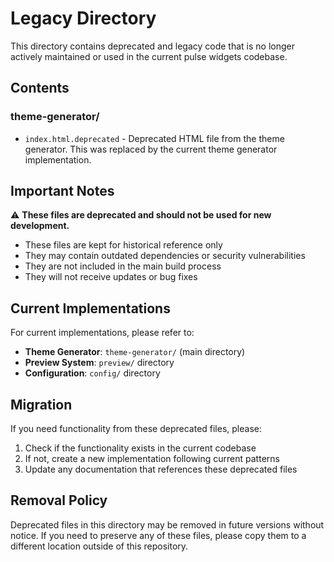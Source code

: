 # Legacy Directory

This directory contains deprecated and legacy code that is no longer actively maintained or used in the current pulse widgets codebase.

## Contents

### theme-generator/
- `index.html.deprecated` - Deprecated HTML file from the theme generator. This was replaced by the current theme generator implementation.

## Important Notes

⚠️ **These files are deprecated and should not be used for new development.**

- These files are kept for historical reference only
- They may contain outdated dependencies or security vulnerabilities
- They are not included in the main build process
- They will not receive updates or bug fixes

## Current Implementations

For current implementations, please refer to:

- **Theme Generator**: `theme-generator/` (main directory)
- **Preview System**: `preview/` directory
- **Configuration**: `config/` directory

## Migration

If you need functionality from these deprecated files, please:

1. Check if the functionality exists in the current codebase
2. If not, create a new implementation following current patterns
3. Update any documentation that references these deprecated files

## Removal Policy

Deprecated files in this directory may be removed in future versions without notice. If you need to preserve any of these files, please copy them to a different location outside of this repository.
